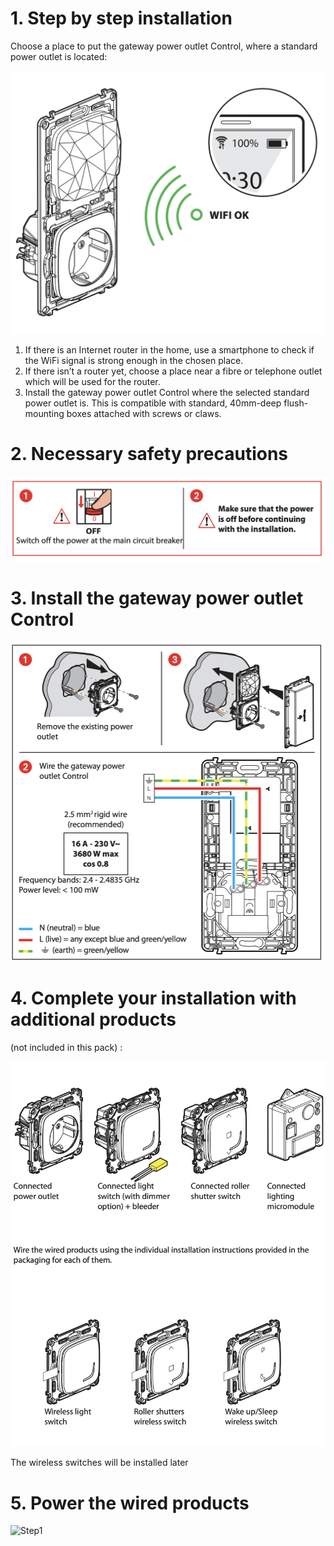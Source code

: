 # 1. Step by step installation
Choose a place to put the gateway power outlet Control, 
where a standard power outlet is located:


![Step1](./media/ValenaHubStep1.png)

1. If there is an Internet router in the home, use a smartphone to check if the WiFi 
signal is strong enough in the chosen place.
2. If there isn’t a router yet, choose a place near a fibre or telephone outlet
 which will be used for the router.
3. Install the gateway power outlet Control where the selected standard power 
outlet is. This is compatible with standard, 40mm-deep flush-mounting boxes 
attached with screws or claws.

# 2. Necessary safety precautions

![Step1](./media/ValenaHubStep2.png)


# 3. Install the gateway power outlet Control

![Step1](./media/ValenaHubStep3.png)

# 4. Complete your installation with additional products
 (not included in this pack) :

![Step1](./media/ValenaHubStep4.png)

 The wireless switches will be installed later

 # 5. Power the wired products

 ![Step1](./media/ValenaHubStep5.png)